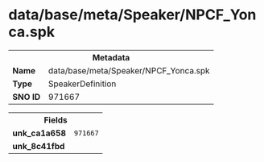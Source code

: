 <h1>data/base/meta/Speaker/NPCF_Yonca.spk</h1><table><tr><th colspan="100%">Metadata</th></tr><tr><td><b>Name</b></td><td>data/base/meta/Speaker/NPCF_Yonca.spk</td></tr><tr><td><b>Type</b></td><td>SpeakerDefinition</td></tr><tr><td><b>SNO ID</b></td><td>971667</td></tr></table>

<table><tr><th colspan="100%">Fields</th></tr><tr><td><b>unk_ca1a658</b></td><td><code>971667</code></td></tr><tr><td><b>unk_8c41fbd</b></td><td></td></tr></table>

